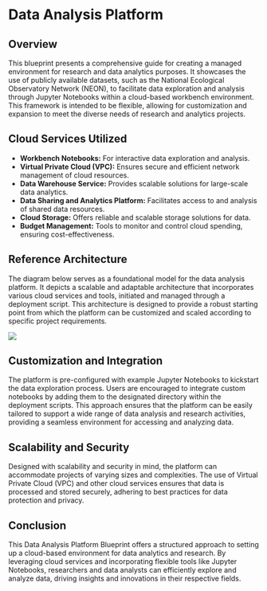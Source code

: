 # Data Analysis Platform

## Overview

This blueprint presents a comprehensive guide for creating a managed environment for research and data analytics purposes. It showcases the use of publicly available datasets, such as the National Ecological Observatory Network (NEON), to facilitate data exploration and analysis through Jupyter Notebooks within a cloud-based workbench environment. This framework is intended to be flexible, allowing for customization and expansion to meet the diverse needs of research and analytics projects.

## Cloud Services Utilized

- **Workbench Notebooks:** For interactive data exploration and analysis.
- **Virtual Private Cloud (VPC):** Ensures secure and efficient network management of cloud resources.
- **Data Warehouse Service:** Provides scalable solutions for large-scale data analytics.
- **Data Sharing and Analytics Platform:** Facilitates access to and analysis of shared data resources.
- **Cloud Storage:** Offers reliable and scalable storage solutions for data.
- **Budget Management:** Tools to monitor and control cloud spending, ensuring cost-effectiveness.

## Reference Architecture

The diagram below serves as a foundational model for the data analysis platform. It depicts a scalable and adaptable architecture that incorporates various cloud services and tools, initiated and managed through a deployment script. This architecture is designed to provide a robust starting point from which the platform can be customized and scaled according to specific project requirements.

![](./images/architecture.png)

## Customization and Integration

The platform is pre-configured with example Jupyter Notebooks to kickstart the data exploration process. Users are encouraged to integrate custom notebooks by adding them to the designated directory within the deployment scripts. This approach ensures that the platform can be easily tailored to support a wide range of data analysis and research activities, providing a seamless environment for accessing and analyzing data.

## Scalability and Security

Designed with scalability and security in mind, the platform can accommodate projects of varying sizes and complexities. The use of Virtual Private Cloud (VPC) and other cloud services ensures that data is processed and stored securely, adhering to best practices for data protection and privacy.

## Conclusion

This Data Analysis Platform Blueprint offers a structured approach to setting up a cloud-based environment for data analytics and research. By leveraging cloud services and incorporating flexible tools like Jupyter Notebooks, researchers and data analysts can efficiently explore and analyze data, driving insights and innovations in their respective fields.
